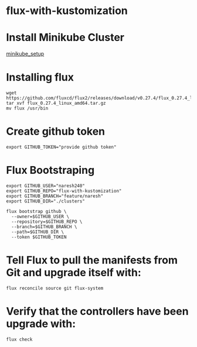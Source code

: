 # flux-with-kustomization

# Install Minikube Cluster
  [minikube_setup](https://github.com/Naresh240/kubernetes/blob/main/minikube-setup/README.md)
# Installing flux
    wget https://github.com/fluxcd/flux2/releases/download/v0.27.4/flux_0.27.4_linux_amd64.tar.gz 
    tar xvf flux_0.27.4_linux_amd64.tar.gz
    mv flux /usr/bin
# Create github token
    export GITHUB_TOKEN="provide github token"
# Flux Bootstraping
    export GITHUB_USER="naresh240"
    export GITHUB_REPO="flux-with-kustomization"
    export GITHUB_BRANCH="feature/naresh"
    export GITHUB_DIR="./clusters"
  
    flux bootstrap github \
      --owner=$GITHUB_USER \
      --repository=$GITHUB_REPO \  
      --branch=$GITHUB_BRANCH \
      --path=$GITHUB_DIR \
      --token $GITHUB_TOKEN
# Tell Flux to pull the manifests from Git and upgrade itself with:
    flux reconcile source git flux-system
# Verify that the controllers have been upgrade with:
    flux check
